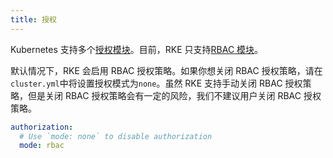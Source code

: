 ```yaml
---
title: 授权
---
```


Kubernetes 支持多个[授权模块](https://kubernetes.io/docs/reference/access-authn-authz/authorization/#authorization-modules)。目前，RKE 只支持[RBAC 模块](https://kubernetes.io/docs/reference/access-authn-authz/rbac/)。

默认情况下，RKE 会启用 RBAC 授权策略。如果你想关闭 RBAC 授权策略，请在`cluster.yml`中将设置授权模式为`none`。虽然 RKE 支持手动关闭 RBAC 授权策略，但是关闭 RBAC 授权策略会有一定的风险，我们不建议用户关闭 RBAC 授权策略。

```yaml
authorization:
  # Use `mode: none` to disable authorization
  mode: rbac
```
